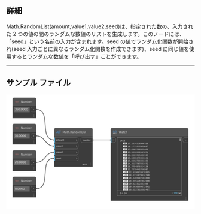## 詳細
Math.RandomList(amount,value1,value2,seed)は、指定された数の、入力された 2 つの値の間のランダムな数値のリストを生成します。このノードには、「seed」という名前の入力が含まれます。seed の値でランダム化関数が開始され(seed 入力ごとに異なるランダム化関数を作成できます)、seed に同じ値を使用するとランダムな数値を「呼び出す」ことができます。

___
## サンプル ファイル

![Math.RandomList](./DSCore.Math.RandomList%28amount%2C%20value1%2C%20value2%2C%20seed%29_img.png)

